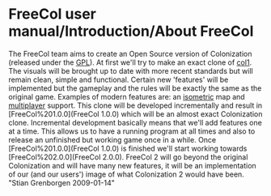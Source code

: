 # FreeCol user manual/Introduction/About FreeCol

The FreeCol team aims to create an Open Source version of Colonization (released under the [GPL](GPL)). At first we'll try to make an exact clone of [col1](Colonization). The visuals will be brought up to date with more recent standards but will remain clean, simple and functional. Certain new 'features' will be implemented but the gameplay and the rules will be exactly the same as the original game. Examples of modern features are: an [isometric](isometric) map and [multiplayer](multiplayer) support.
This clone will be developed incrementally and result in [FreeCol%201.0.0](FreeCol 1.0.0) which will be an almost exact Colonization clone. Incremental development basically means that we'll add features one at a time. This allows us to have a running program at all times and also to release an unfinished but working game once in a while.
Once [FreeCol%201.0.0](FreeCol 1.0.0) is finished we'll start working towards [FreeCol%202.0.0](FreeCol 2.0.0). FreeCol 2 will go beyond the original Colonization and will have many new features, it will be an implementation of our (and our users') image of what Colonization 2 would have been.
"Stian Grenborgen 2009-01-14"